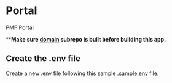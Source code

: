 # Portal
PMF Portal

\*\***Make sure [domain](../domain/) subrepo is built before building this app.**


## Create the .env file
Create a new .env file following this sample [.sample.env](./.sample.env) file.